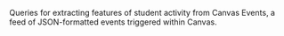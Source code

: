 Queries for extracting features of student activity from Canvas Events, a feed of JSON-formatted events triggered within Canvas.
